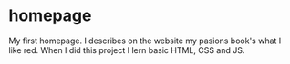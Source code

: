 # homepage
My first homepage.
I describes on the website my pasions book's what I like red.
When I did this project I lern basic HTML, CSS and JS.
